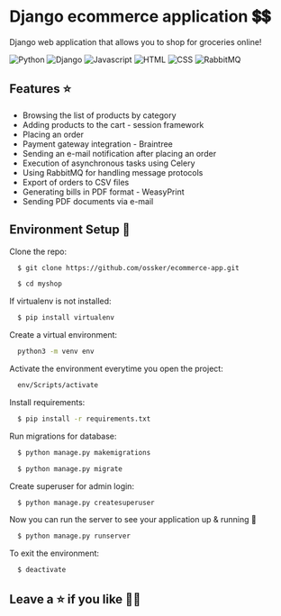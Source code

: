 # Django ecommerce application 💲💲

Django web application that allows you to shop for groceries online!

![Python](https://img.shields.io/badge/Python-3776AB?style=for-the-badge&logo=python&logoColor=white)
![Django](https://img.shields.io/badge/Django-092E20?style=for-the-badge&logo=django&logoColor=white)
![Javascript](https://img.shields.io/badge/JavaScript-F7DF1E?style=for-the-badge&logo=javascript&logoColor=black)
![HTML](https://img.shields.io/badge/HTML5-E34F26?style=for-the-badge&logo=html5&logoColor=white)
![CSS](https://img.shields.io/badge/CSS3-1572B6?style=for-the-badge&logo=css3&logoColor=white)
![RabbitMQ](https://img.shields.io/badge/rabbitmq-%23FF6600.svg?&style=for-the-badge&logo=rabbitmq&logoColor=white)

## Features ⭐

- Browsing the list of products by category
- Adding products to the cart - session framework
- Placing an order
- Payment gateway integration - Braintree
- Sending an e-mail notification after placing an order
- Execution of asynchronous tasks using Celery
- Using RabbitMQ for handling message protocols
- Export of orders to CSV files
- Generating bills in PDF format - WeasyPrint
- Sending PDF documents via e-mail



## Environment Setup 🚀

Clone the repo:

```bash
  $ git clone https://github.com/ossker/ecommerce-app.git
```
```bash
  $ cd myshop
```

If virtualenv is not installed:

```bash
  $ pip install virtualenv
```

Create a virtual environment:
```bash
  python3 -m venv env
```

Activate the environment everytime you open the project:
```bash
  env/Scripts/activate
```

Install requirements:
```bash
  $ pip install -r requirements.txt
```

Run migrations for database:
```bash
  $ python manage.py makemigrations
```
```bash
  $ python manage.py migrate
```
Create superuser for admin login:

```bash
  $ python manage.py createsuperuser
```

Now you can run the server to see your application up & running 🚀
```bash
  $ python manage.py runserver
```

To exit the environment:
```bash
  $ deactivate
```

## Leave a ⭐ if you like 👨‍💻
